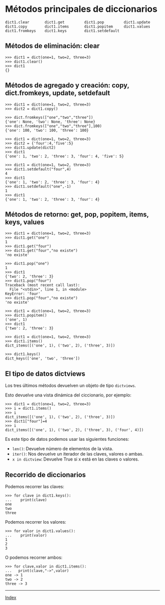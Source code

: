 # Métodos principales de diccionarios

	dict1.clear       dict1.get         dict1.pop         dict1.update      
	dict1.copy        dict1.items       dict1.popitem     dict1.values      
	dict1.fromkeys    dict1.keys        dict1.setdefault  

## Métodos de eliminación: clear

	>>> dict1 = dict(one=1, two=2, three=3)
	>>> dict1.clear()
	>>> dict1
	{}

## Métodos de agregado y creación: copy, dict.fromkeys, update, setdefault

	>>> dict1 = dict(one=1, two=2, three=3)
	>>> dict2 = dict1.copy()

	>>> dict.fromkeys(["one","two","three"])
	{'one': None, 'two': None, 'three': None}
	>>> dict.fromkeys(["one","two","three"],100)
	{'one': 100, 'two': 100, 'three': 100}

	>>> dict1 = dict(one=1, two=2, three=3)
	>>> dict2 = {'four':4,'five':5}
	>>> dict1.update(dict2)
	>>> dict1
	{'one': 1, 'two': 2, 'three': 3, 'four': 4, 'five': 5}

	>>> dict1 = dict(one=1, two=2, three=3)
	>>> dict1.setdefault("four",4)
	4
	>>> dict1
	{'one': 1, 'two': 2, 'three': 3, 'four': 4}
	>>> dict1.setdefault("one",-1)
	1
	>>> dict1
	{'one': 1, 'two': 2, 'three': 3, 'four': 4}

## Métodos de retorno: get, pop, popitem, items, keys, values	

	>>> dict1 = dict(one=1, two=2, three=3)
	>>> dict1.get("one")
	1
	>>> dict1.get("four")
	>>> dict1.get("four","no existe")
	'no existe'

	>>> dict1.pop("one")
	1
	>>> dict1
	{'two': 2, 'three': 3}
	>>> dict1.pop("four")
	Traceback (most recent call last):
	  File "<stdin>", line 1, in <module>
	KeyError: 'four'
	>>> dict1.pop("four","no existe")
	'no existe'

	>>> dict1 = dict(one=1, two=2, three=3)
	>>> dict1.popitem()
	('one', 1)
	>>> dict1
	{'two': 2, 'three': 3}

	>>> dict1 = dict(one=1, two=2, three=3)
	>>> dict1.items()
	dict_items([('one', 1), ('two', 2), ('three', 3)])

	>>> dict1.keys()
	dict_keys(['one', 'two', 'three'])

	
## El tipo de datos dictviews

Los tres últimos métodos devuelven un objeto de tipo `dictviews`.

Esto devuelve una vista dinámica del ciccionario, por ejemplo:

	>>> dict1 = dict(one=1, two=2, three=3)
	>>> i = dict1.items()
	>>> i
	dict_items([('one', 1), ('two', 2), ('three', 3)])
	>>> dict1["four"]=4
	>>> i
	dict_items([('one', 1), ('two', 2), ('three', 3), ('four', 4)])

Es este tipo de datos podemos usar las siguientes funciones:

* `len()`: Devuelve número de elementos de la vista.
* `iter()`: Nos devuelve un iterador de las claves, valores o ambas.
* `x in dictview`: Devuelve True si x está en las claves o valores.

## Recorrido de diccionarios

Podemos recorrer las claves:

	>>> for clave in dict1.keys():
	...    print(clave)
	one
	two
	three

Podemos recorrer los valores:

	>>> for valor in dict1.values():
	...    print(valor) 
	1
	2
	3

O podemos recorrer ambos:

	>>> for clave,valor in dict1.items():
	...   print(clave,"->",valor)
	one -> 1
	two -> 2
	three -> 3

***
[Index](../../../README.md)
